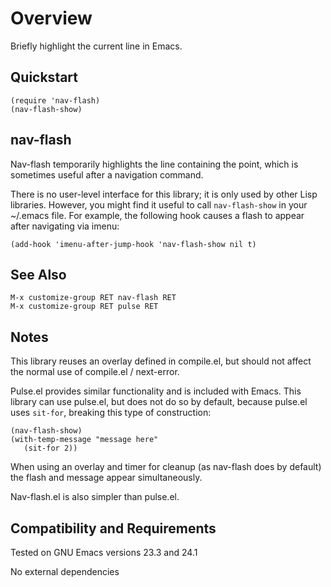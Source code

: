 Overview
========
Briefly highlight the current line in Emacs.

Quickstart
----------

	(require 'nav-flash)
	(nav-flash-show)

nav-flash
---------

Nav-flash temporarily highlights the line containing the point,
which is sometimes useful after a navigation command.

There is no user-level interface for this library; it is only used
by other Lisp libraries.  However, you might find it useful to call
`nav-flash-show` in your ~/.emacs file.  For example, the following
hook causes a flash to appear after navigating via imenu:

	(add-hook 'imenu-after-jump-hook 'nav-flash-show nil t)

See Also
--------

	M-x customize-group RET nav-flash RET
	M-x customize-group RET pulse RET

Notes
-----

This library reuses an overlay defined in compile.el, but should
not affect the normal use of compile.el / next-error.

Pulse.el provides similar functionality and is included with
Emacs.  This library can use pulse.el, but does not do so by
default, because pulse.el uses `sit-for`, breaking this type
of construction:

	(nav-flash-show)
	(with-temp-message "message here"
	   (sit-for 2))

When using an overlay and timer for cleanup (as nav-flash does
by default) the flash and message appear simultaneously.

Nav-flash.el is also simpler than pulse.el.

Compatibility and Requirements
------------------------------
Tested on GNU Emacs versions 23.3 and 24.1

No external dependencies
